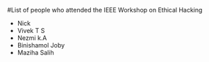 #List of people who attended the IEEE Workshop on Ethical Hacking

- Nick
- Vivek T S
- Nezmi k.A
- Binishamol Joby
- Maziha Salih
